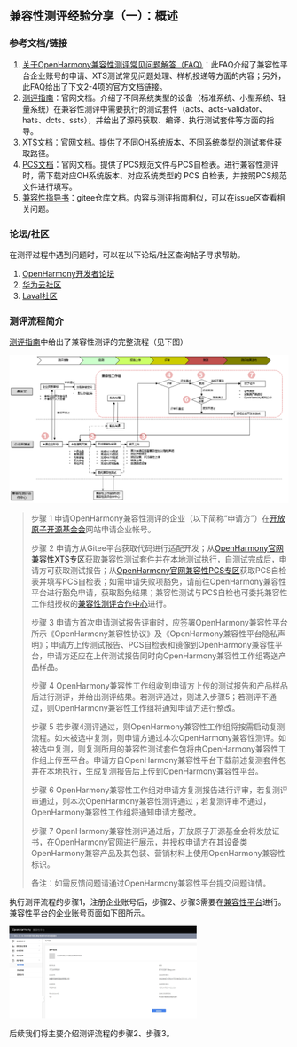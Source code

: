 ## 兼容性测评经验分享（一）：概述

### 参考文档/链接

1. [关于OpenHarmony兼容性测评常见问题解答（FAQ）](https://forums.openharmony.cn/forum.php?mod=viewthread&tid=2946&extra=)：此FAQ介绍了兼容性平台企业账号的申请、XTS测试常见问题处理、样机投递等方面的内容；另外，此FAQ给出了下文2-4项的官方文档链接。
2. [测评指南](https://www.openharmony.cn/certification/document/guid)：官网文档。介绍了不同系统类型的设备（标准系统、小型系统、轻量系统）在兼容性测评中需要执行的测试套件（acts、acts-validator、hats、dcts、ssts），并给出了源码获取、编译、执行测试套件等方面的指导。
3. [XTS文档](https://www.openharmony.cn/certification/document/xts/)：官网文档。提供了不同OH系统版本、不同系统类型的测试套件获取路径。
4. [PCS文档](https://www.openharmony.cn/certification/document/pcs/)：官网文档。提供了PCS规范文件与PCS自检表。进行兼容性测评时，需下载对应OH系统版本、对应系统类型的 PCS 自检表，并按照PCS规范文件进行填写。
5. [兼容性指导书](https://gitee.com/openharmony-sig/compatibility/blob/master/test_suite/兼容性指导书.md#标准系统应用兼容性测试指导)：gitee仓库文档。内容与测评指南相似，可以在issue区查看相关问题。

### 论坛/社区

在测评过程中遇到问题时，可以在以下论坛/社区查询帖子寻求帮助。

1. [OpenHarmony开发者论坛](https://forums.openharmony.cn/)
2. [华为云社区](https://bbs.huaweicloud.com/)
3. [Laval社区 ](https://laval.csdn.net/)

### 测评流程简介

[测评指南](https://www.openharmony.cn/certification/document/guid)中给出了兼容性测评的完整流程（见下图）

<img src=".\images\兼容性测评流程.png" alt="兼容性测评流程" style="zoom: 67%;" />

> 步骤 1 申请OpenHarmony兼容性测评的企业（以下简称“申请方”）在[开放原子开源基金会](https://legacy.openatom.cn/register)网站申请企业帐号。
>
> 步骤 2 申请方从Gitee平台获取代码进行适配开发；从[OpenHarmony官网兼容性XTS专区](https://www.openharmony.cn/certification/document/xts)获取兼容性测试套件并在本地测试执行，自测试完成后，申请方可获取测试报告；从[OpenHarmony官网兼容性PCS专区](https://www.openharmony.cn/certification/document/pcs)获取PCS自检表并填写PCS自检表；如需申请失败项豁免，请前往OpenHarmony兼容性平台进行豁免申请，获取豁免结果；兼容性测试与PCS自检也可委托兼容性工作组授权的[兼容性测评合作中心](https://www.openharmony.cn/certification/cooperationCenter)进行。
>
> 步骤 3 申请方首次申请测试报告评审时，应签署OpenHarmony兼容性平台所示《OpenHarmony兼容性协议》及《OpenHarmony兼容性平台隐私声明》；申请方上传测试报告、PCS自检表和镜像到OpenHarmony兼容性平台，申请方还应在上传测试报告同时向OpenHarmony兼容性工作组寄送产品样品。
>
> 步骤 4 OpenHarmony兼容性工作组收到申请方上传的测试报告和产品样品后进行测评，并给出测评结果。若测评通过，则进入步骤5；若测评不通过，则OpenHarmony兼容性工作组将通知申请方进行整改。
>
> 步骤 5 若步骤4测评通过，则OpenHarmony兼容性工作组将按需启动复测流程。如未被选中复测，则申请方通过本次OpenHarmony兼容性测评。如被选中复测，则复测所用的兼容性测试套件包将由OpenHarmony兼容性工作组上传至平台。申请方自OpenHarmony兼容性平台下载前述复测套件包并在本地执行，生成复测报告后上传到OpenHarmony兼容性平台。
>
> 步骤 6 OpenHarmony兼容性工作组对申请方复测报告进行评审，若复测评审通过，则本次OpenHarmony兼容性测评通过；若复测评审不通过，OpenHarmony兼容性工作组将通知申请方整改。
>
> 步骤 7 OpenHarmony兼容性测评通过后，开放原子开源基金会将发放证书，在OpenHarmony官网进行展示，并授权申请方在其设备类OpenHarmony兼容产品及其包装、营销材料上使用OpenHarmony兼容性标识。
>
> 备注：如需反馈问题请通过OpenHarmony兼容性平台提交问题详情。

执行测评流程的步骤1，注册企业账号后，步骤2、步骤3需要在[兼容性平台](https://compatibility.openharmony.cn/console)进行。兼容性平台的企业账号页面如下图所示。

<img src=".\images\企业账号界面.png" alt="企业账号界面" style="zoom: 33%;" />

后续我们将主要介绍测评流程的步骤2、步骤3。

